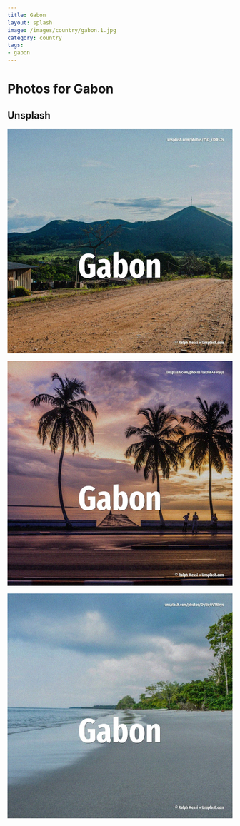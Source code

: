 ```yaml
---
title: Gabon
layout: splash
image: /images/country/gabon.1.jpg
category: country
tags:
- gabon
---
```

# Photos for Gabon

## Unsplash

![Gabon](/images/country/gabon.1.jpg)

![Gabon](/images/country/gabon.2.jpg)

![Gabon](/images/country/gabon.3.jpg)